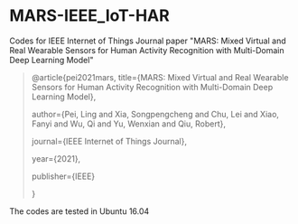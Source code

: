 # MARS-IEEE_IoT-HAR

Codes for IEEE Internet of Things Journal paper "MARS: Mixed Virtual and Real Wearable Sensors for Human Activity Recognition with Multi-Domain Deep Learning Model"

> @article{pei2021mars,
>   title={MARS: Mixed Virtual and Real Wearable Sensors for Human Activity Recognition with Multi-Domain Deep Learning Model},
> 
>   author={Pei, Ling and Xia, Songpengcheng and Chu, Lei and Xiao, Fanyi and Wu, Qi and Yu, Wenxian and Qiu, Robert},
> 
>   journal={IEEE Internet of Things Journal},
> 
>   year={2021},
> 
>   publisher={IEEE}
> 
> }

The codes are tested in Ubuntu 16.04
